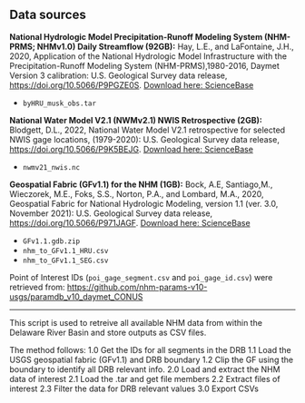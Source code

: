 

## Data sources

**National Hydrologic Model Precipitation-Runoff Modeling System (NHM-PRMS; NHMv1.0) Daily Streamflow (92GB):**
Hay, L.E., and LaFontaine, J.H., 2020, Application of the National Hydrologic Model Infrastructure with the Precipitation-Runoff Modeling System (NHM-PRMS),1980-2016, Daymet Version 3 calibration: U.S. Geological Survey data release, https://doi.org/10.5066/P9PGZE0S. [Download here: ScienceBase](https://www.sciencebase.gov/catalog/item/5d826f6ae4b0c4f70d05913f)
- `byHRU_musk_obs.tar`


**National Water Model V2.1 (NWMv2.1) NWIS Retrospective (2GB):**
Blodgett, D.L., 2022, National Water Model V2.1 retrospective for selected NWIS gage locations, (1979-2020): U.S. Geological Survey data release, https://doi.org/10.5066/P9K5BEJG. [Download here: ScienceBase](https://www.sciencebase.gov/catalog/item/612e264ed34e40dd9c091228)
- `nwmv21_nwis.nc`


**Geospatial Fabric (GFv1.1) for the NHM (1GB):**
Bock, A.E, Santiago,M., Wieczorek, M.E., Foks, S.S., Norton, P.A., and Lombard, M.A., 2020, Geospatial Fabric for National Hydrologic Modeling, version 1.1 (ver. 3.0, November 2021): U.S. Geological Survey data release, https://doi.org/10.5066/P971JAGF.
[Download here: ScienceBase](https://www.sciencebase.gov/catalog/item/5e29d1a0e4b0a79317cf7f63)
- `GFv1.1.gdb.zip`
- `nhm_to_GFv1.1_HRU.csv`
- `nhm_to_GFv1.1_SEG.csv`


Point of Interest IDs (`poi_gage_segment.csv` and `poi_gage_id.csv`) were retrieved from: 
https://github.com/nhm-params-v10-usgs/paramdb_v10_daymet_CONUS

---


This script is used to retreive all available NHM data from within the Delaware River Basin and store outputs as CSV files.

The method follows:
1.0 Get the IDs for all segments in the DRB
    1.1 Load the USGS geospatial fabric (GFv1.1) and DRB boundary
    1.2 Clip the GF using the boundary to identify all DRB relevant info.
2.0 Load and extract the NHM data of interest
    2.1 Load the .tar and get file members
    2.2 Extract files of interest
    2.3 Filter the data for DRB relevant values
3.0 Export CSVs



